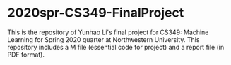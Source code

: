 # 2020spr-CS349-FinalProject
This is the repository of Yunhao Li's final project for CS349: Machine Learning for Spring 2020 quarter at Northwestern University.
This repository includes a M file (essential code for project) and a report file (in PDF format).
